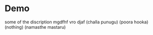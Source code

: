 # Demo

some of the discription
mgdfhf  vro djaf
(challa punugu)
(poora hooka)(nothing)
(namasthe mastaru)

